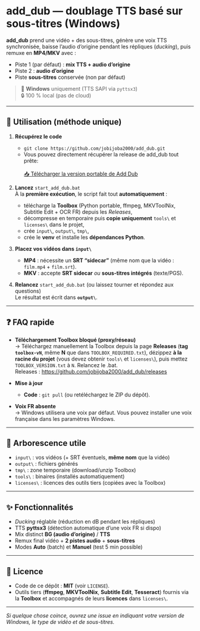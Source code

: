 # add_dub — doublage TTS basé sur sous-titres (Windows)

**add_dub** prend une vidéo + des sous-titres, génère une voix TTS synchronisée, baisse l’audio d’origine pendant les répliques (*ducking*), puis remuxe en **MP4/MKV** avec :
- Piste 1 (par défaut) : **mix TTS + audio d’origine**
- Piste 2 : **audio d’origine**
- Piste **sous-titres** conservée (non par défaut)

> 🎯 **Windows** uniquement (TTS SAPI via `pyttsx3`)  
> 🔒 100 % local (pas de cloud)

---

## 🚀 Utilisation (méthode unique)

1) **Récupérez le code**  
   - `git clone https://github.com/jobijoba2000/add_dub.git`
   - Vous pouvez directement récupérer la release de add_dub tout prête: <br>  
   [📥 Télécharger la version portable de Add Dub](https://github.com/Jobijoba2000/add_dub/releases/download/v0.1.0/add_dub_portable_v0.1.0_win64.zip)
				
2) **Lancez** `start_add_dub.bat`  
   À la **première exécution**, le script fait tout **automatiquement** :
   - télécharge la **Toolbox** (Python portable, ffmpeg, MKVToolNix, Subtitle Edit + OCR FR) depuis les *Releases*,
   - décompresse en temporaire puis **copie uniquement** `tools\` et `licenses\` dans le projet,
   - crée `input\`, `output\`, `tmp\`,
   - crée le **venv** et installe les **dépendances Python**.

3) **Placez vos vidéos dans `input\`**
   - **MP4** : nécessite un **SRT “sidecar”** (même nom que la vidéo : `film.mp4` + `film.srt`).  
   - **MKV** : accepte **SRT sidecar** *ou* **sous-titres intégrés** (texte/PGS).

4) **Relancez** `start_add_dub.bat` (ou laissez tourner et répondez aux questions)  
   Le résultat est écrit dans **`output\`**.

---

## ❓ FAQ rapide

- **Téléchargement Toolbox bloqué (proxy/réseau)**  
  → Téléchargez manuellement la Toolbox depuis la page **Releases** (**tag `toolbox-vN`**, même **N** que dans `TOOLBOX_REQUIRED.txt`), dézippez **à la racine du projet** (vous devez obtenir `tools\` et `licenses\`), puis mettez `TOOLBOX_VERSION.txt` à `N`. Relancez le .bat.  
  Releases : <https://github.com/jobijoba2000/add_dub/releases>

- **Mise à jour**  
  - **Code** : `git pull` (ou retéléchargez le ZIP du dépôt).  

- **Voix FR absente**  
  → Windows utilisera une voix par défaut. Vous pouvez installer une voix française dans les paramètres Windows.

---

## 📂 Arborescence utile

- `input\` : vos vidéos (+ SRT éventuels, **même nom** que la vidéo)  
- `output\` : fichiers générés  
- `tmp\` : zone temporaire (download/unzip Toolbox)  
- `tools\` : binaires (installés automatiquement)  
- `licenses\` : licences des outils tiers (copiées avec la Toolbox)

---

## ✨ Fonctionnalités

- *Ducking* réglable (réduction en dB pendant les répliques)  
- TTS **pyttsx3** (détection automatique d’une voix FR si dispo)  
- Mix distinct **BG (audio d’origine)** / **TTS**  
- Remux final vidéo + **2 pistes audio** + **sous-titres**  
- Modes **Auto** (batch) et **Manuel** (test 5 min possible)

---

## 📄 Licence

- Code de ce dépôt : **MIT** (voir `LICENSE`).  
- Outils tiers (**ffmpeg**, **MKVToolNix**, **Subtitle Edit**, **Tesseract**) fournis via la **Toolbox** et accompagnés de leurs **licences** dans `licenses\`.

---

*Si quelque chose coince, ouvrez une issue en indiquant votre version de Windows, le type de vidéo et de sous-titres.*
